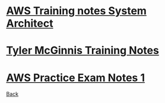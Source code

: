 # [AWS Training notes System Architect](awstrainingnotessystemarchitect.md)
# [Tyler McGinnis Training Notes](tylermcginnisnotes.md)
# [AWS Practice Exam Notes 1](aws-practice-exam-1-notes.md)

[Back](index.md)
